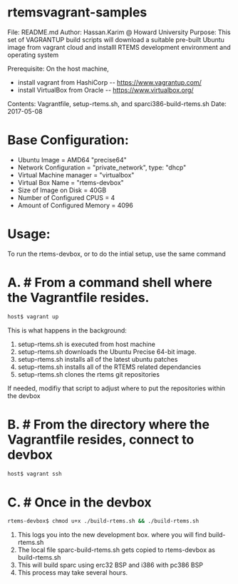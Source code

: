 rtemsvagrant-samples
=====================

File:
        README.md
Author:
        Hassan.Karim @ Howard University
Purpose:
        This set of VAGRANTUP build scripts will download a suitable
        pre-built Ubuntu image from vagrant cloud and installl RTEMS
        development environment and operating system

Prerequisite:
On the host machine,
* install vagrant from HashiCorp -- https://www.vagrantup.com/
* install VirtualBox from Oracle -- https://www.virtualbox.org/

Contents:
        Vagrantfile, setup-rtems.sh, and sparci386-build-rtems.sh
Date:
        2017-05-08

Base Configuration:
===================
* Ubuntu Image = AMD64 "precise64"
* Network Configuration = "private_network",  type: "dhcp"
* Virtual Machine manager = "virtualbox"
* Virtual Box Name = "rtems-devbox"
* Size of Image on Disk = 40GB
* Number of Configured CPUS = 4
* Amount of Configured Memory = 4096

Usage:
======
To run the rtems-devbox, or to do the intial setup, use the same command

A. # From a command shell where the Vagrantfile resides.
========================================================================
```bash
host$ vagrant up
```

This is what happens in the background:
1. setup-rtems.sh is executed from host machine
2. setup-rtems.sh downloads the Ubuntu Precise 64-bit image.
3. setup-rtems.sh installs all of the latest ubuntu patches
4. setup-rtems.sh installs all of the RTEMS related dependancies
5. setup-rtems.sh clones the rtems git repositories

If needed, modifiy that script to adjust where to put the repositories within the devbox

B. # From the directory where the Vagrantfile resides, connect to devbox
========================================================================

```bash
host$ vagrant ssh
```

C. # Once in the devbox
========================================================================

```bash
rtems-devbox$ chmod u+x ./build-rtems.sh && ./build-rtems.sh
```
1. This logs you into the new development box. where you will find build-rtems.sh
2. The local file sparc-build-rtems.sh gets copied to rtems-devbox as build-rtems.sh
3. This will build sparc using erc32 BSP and i386 with pc386 BSP
4. This process may take several hours.

